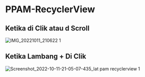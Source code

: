 # PPAM-RecyclerView
## Ketika di Clik atau d Scroll

![IMG_20221011_210622 1](https://user-images.githubusercontent.com/78277922/195119769-0a1b6d29-a783-428b-ba0e-7404a102cc19.jpg)



## Ketika Lambang + Di Clik
![Screenshot_2022-10-11-21-05-07-435_lat pam recyclerview 1](https://user-images.githubusercontent.com/78277922/195119427-5a64330e-cd74-4268-963d-496f6b4465dd.jpg)

